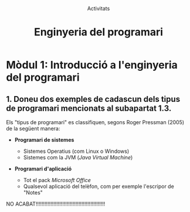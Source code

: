 <link rel="stylesheet" href="style.css">

<header>
    <p class="capçal">Activitats</p>
    <h1 class="titol-assignatura">Enginyeria del programari</h1>
</header>

<h1 class="titol-modul">Mòdul 1: Introducció a l'enginyeria del programari</h1>

## 1. Doneu dos exemples de cadascun dels tipus de programari mencionats al subapartat 1.3.

Els "tipus de programari" es classifiquen, segons Roger Pressman (2005) de la següent manera:

- **Programari de sistemes**
    - Sistemes Operatius (com Linux o Windows)
    - Sistemes com la JVM (_Java Virtual Machine_)

- **Programari d'aplicació**
    - Tot el pack _Microsoft Office_
    - Qualsevol aplicació del telèfon, com per exemple l'escripor de "Notes"

NO ACABAT!!!!!!!!!!!!!!!!!!!!!!!!!!!!!!!!!!!!!!!!!!!!!!!